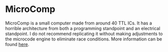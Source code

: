 # MicroComp

MicroComp is a small computer made from around 40 TTL ICs. It has a horrible architecture from both a programming standpoint and an electrical standpoint. I do not recommend replicating it without making adjustments to the microcode engine to eliminate race conditions. More information can be found [here](http://www.origamiparade.com/electronics-projects/cpu/microcomp/microcomp.html).
